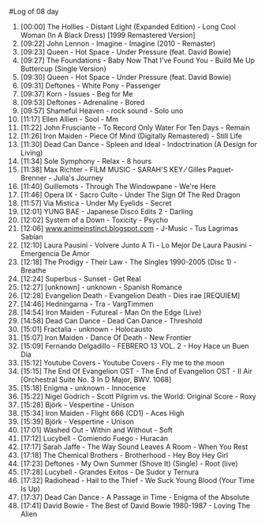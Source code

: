 #Log of 08 day

1. [00:00] The Hollies - Distant Light (Expanded Edition) - Long Cool Woman (In A Black Dress) [1999 Remastered Version]
1. [09:22] John Lennon - Imagine - Imagine (2010 - Remaster)
1. [09:23] Queen - Hot Space - Under Pressure (feat. David Bowie)
1. [09:27] The Foundations - Baby Now That I've Found You - Build Me Up Buttercup (Single Version)
1. [09:30] Queen - Hot Space - Under Pressure (feat. David Bowie)
1. [09:31] Deftones - White Pony - Passenger
1. [09:37] Korn - Issues - Beg for Me
1. [09:53] Deftones - Adrenaline - Bored
1. [09:57] Shameful Heaven - rock sound - Solo uno
1. [11:17] Ellen Allien - Sool - Mm
1. [11:22] John Frusciante - To Record Only Water For Ten Days - Remain
1. [11:26] Iron Maiden - Piece Of Mind (Digitally Remastered) - Still Life
1. [11:30] Dead Can Dance - Spleen and Ideal - Indoctrination (A Design for Living)
1. [11:34] Sole Symphony - Relax - 8 hours
1. [11:38] Max Richter - FILM MUSIC - SARAH'S KEY ⁄ Gilles Paquet-Brenner - Julia's Journey
1. [11:40] Guillemots - Through The Windowpane - We're Here
1. [11:46] Opera IX - Sacro Culto - Under The Sign Of The Red Dragon
1. [11:57] Via Mistica - Under My Eyelids - Secret
1. [12:01] YUNG BAE - Japanese Disco Edits 2 - Darling
1. [12:02] System of a Down - Toxicity - Psycho
1. [12:06] www.animeinstinct.blogspot.com - J-Music - Tus Lagrimas Sabían
1. [12:10] Laura Pausini - Volvere Junto A Ti - Lo Mejor De Laura Pausini - Emergencia De Amor
1. [12:18] The Prodigy - Their Law - The Singles 1990-2005 (Disc 1) - Breathe
1. [12:24] Superbus - Sunset - Get Real
1. [12:27] [unknown] - unknown - Spanish Romance
1. [12:28] Evangelion Death - Evangelion Death - Dies irae [REQUIEM]
1. [14:46] Hedningarna - Tra - VargTimmen
1. [14:54] Iron Maiden - Futureal - Man On the Edge (Live)
1. [14:58] Dead Can Dance - Dead Can Dance - Threshold
1. [15:01] Fractalia - unknown - Holocausto
1. [15:07] Iron Maiden - Dance Of Death - New Frontier
1. [15:09] Fernando Delgadillo - FEBRERO 13 VOL. 2 - Hoy Hace un Buen Dia
1. [15:12] Youtube Covers - Youtube Covers - Fly me to the moon
1. [15:15] The End Of Evangelion OST - The End of Evangelion OST - II Air [Orchestral Suite No. 3 In D Major, BWV. 1068]
1. [15:18] Enigma - unknown - Innocence
1. [15:22] Nigel Godrich - Scott Pilgrim vs. the World: Original Score - Roxy
1. [15:28] Björk - Vespertine - Unison
1. [15:34] Iron Maiden - Flight 666 (CD1) - Aces High
1. [15:39] Björk - Vespertine - Unison
1. [17:01] Washed Out - Within and Without - Soft
1. [17:12] Lucybell - Comiendo Fuego - Huracán
1. [17:17] Sarah Jaffe - The Way Sound Leaves A Room - When You Rest
1. [17:18] The Chemical Brothers - Brotherhood - Hey Boy Hey Girl
1. [17:23] Deftones - My Own Summer (Shove It) (Single) - Root (live)
1. [17:28] Lucybell - Grandes Exitos - De Sudor y Ternura
1. [17:32] Radiohead - Hail to the Thief - We Suck Young Blood (Your Time Is Up)
1. [17:37] Dead Can Dance - A Passage in Time - Enigma of the Absolute
1. [17:41] David Bowie - The Best of David Bowie 1980-1987 - Loving The Alien
